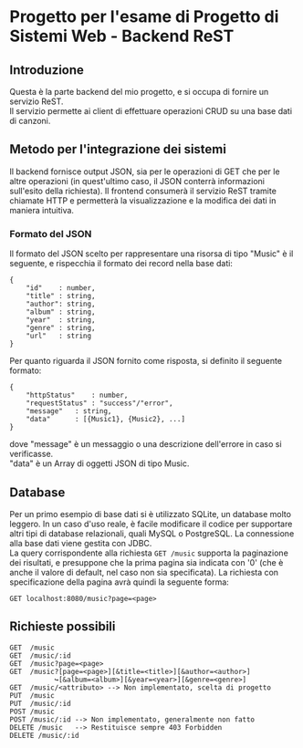 # Progetto per l'esame di Progetto di Sistemi Web - Backend ReST
## Introduzione
Questa è la parte backend del mio progetto, e si occupa di fornire un servizio ReST.\
Il servizio permette ai client di effettuare operazioni CRUD su una base dati di canzoni.
## Metodo per l'integrazione dei sistemi
Il backend fornisce output JSON, sia per le operazioni di GET che per le altre operazioni (in quest'ultimo
caso, il JSON conterrà informazioni sull'esito della richiesta). Il frontend consumerà il servizio ReST
tramite chiamate HTTP e permetterà la visualizzazione e la modifica dei dati in maniera intuitiva.
### Formato del JSON
Il formato del JSON scelto per rappresentare una risorsa di tipo "Music" è il seguente, e rispecchia
il formato dei record nella base dati:

    {
        "id"    : number,
        "title" : string,
        "author": string,
        "album" : string,
        "year"  : string,
        "genre" : string,
        "url"   : string
    }
    
Per quanto riguarda il JSON fornito come risposta, si definito il seguente formato:

    {
        "httpStatus"    : number,
        "requestStatus" : "success"/"error",
        "message"   : string,
        "data"      : [{Music1}, {Music2}, ...]
    }

dove "message" è un messaggio o una descrizione dell'errore in caso si verificasse.\
"data" è un Array di oggetti JSON di tipo Music.
## Database
Per un primo esempio di base dati si è utilizzato SQLite, un database molto leggero. In un caso d'uso
reale, è facile modificare il codice per supportare altri tipi di database relazionali,
quali MySQL o PostgreSQL. La connessione alla base dati viene gestita con JDBC.\
La query corrispondente alla richiesta <code>GET /music</code> supporta la paginazione dei risultati, e
presuppone che la prima pagina sia indicata con '0' (che è anche il valore di default, nel caso non sia
specificata). La richiesta con specificazione della pagina avrà quindi la seguente forma:

    GET localhost:8080/music?page=<page>

## Richieste possibili

    GET  /music
    GET  /music/:id
    GET  /music?page=<page>
    GET  /music?[page=<page>][&title=<title>][&author=<author>]
               ↪[&album=<album>][&year=<year>][&genre=<genre>]
    GET  /music/<attributo> --> Non implementato, scelta di progetto
    PUT  /music
    PUT  /music/:id
    POST /music
    POST /music/:id --> Non implementato, generalmente non fatto
    DELETE /music   --> Restituisce sempre 403 Forbidden
    DELETE /music/:id